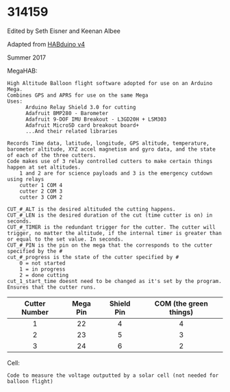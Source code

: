 # 314159
Edited by Seth Eisner and Keenan Albee

Adapted from [HABduino v4](https://github.com/HABduino/HABduino/tree/master/Software/habduino_v4)

Summer 2017

MegaHAB:

    High Altitude Balloon flight software adopted for use on an Arduino Mega.
    Combines GPS and APRS for use on the same Mega
    Uses: 
          Arduino Relay Shield 3.0 for cutting
          Adafruit BMP280 - Barometer
          Adafruit 9-DOF IMU Breakout - L3GD20H + LSM303
          Adafruit MicroSD card breakout board+
          ...And their related libraries
          
    Records Time data, latitude, longitude, GPS altitude, temperature, barometer altitude, XYZ accel magnetism and gyro data, and the state of each of the three cutters.
    Code makes use of 3 relay controlled cutters to make certain things happen at set altitudes.
        1 and 2 are for science payloads and 3 is the emergency cutdown using relays 
        cutter 1 COM 4
        cutter 2 COM 3
        cutter 3 COM 2
        
    CUT_#_ALT is the desired altituded the cutting happens.
    CUT_#_LEN is the desired duration of the cut (time cutter is on) in seconds.
    CUT_#_TIMER is the redundant trigger for the cutter. The cutter will trigger, no matter the altitude, if the internal timer is greater than or equal to the set value. In seconds.
    CUT_#_PIN is the pin on the mega that the corresponds to the cutter specified by the #
    cut_#_progress is the state of the cutter specified by #
        0 = not started
        1 = in progress
        2 = done cutting
    cut_1_start_time doesnt need to be changed as it's set by the program. Ensures that the cutter runs.
| Cutter Number | Mega Pin | Shield Pin | COM (the green things) | 
| :---: | :---: | :---: | :---: |
| 1     | 22    | 4     | 4     |
| 2     | 23    | 5     | 3     |
| 3     | 24    | 6     | 2     |
   
    
Cell:

    Code to measure the voltage outputted by a solar cell (not needed for balloon flight)
